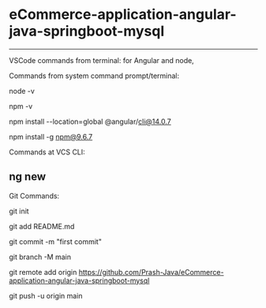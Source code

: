 # eCommerce-application-angular-java-springboot-mysql

--------------------------------------------------------------------------------------------------
VSCode commands from terminal: for Angular and node,

Commands from system command prompt/terminal:

node -v

npm -v

npm install --location=global @angular/cli@14.0.7

npm install -g npm@9.6.7

Commands at VCS CLI:

ng new <project-name>
----------------------------------------------------------------------------------------------------
  
Git Commands:

git init

git add README.md

git commit -m "first commit"

git branch -M main

git remote add origin https://github.com/Prash-Java/eCommerce-application-angular-java-springboot-mysql

git push -u origin main
